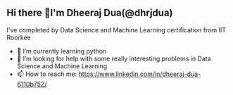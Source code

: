## Hi there 👋I'm Dheeraj Dua(@dhrjdua)
I've completed by Data Science and Machine Learning certification from IIT Roorkee
- 🌱 I’m currently learning python 
- 🤔 I’m looking for help with some really interesting problems in Data Science and Machine Learning
- 📫 How to reach me: https://www.linkedin.com/in/dheeraj-dua-6110b752/
